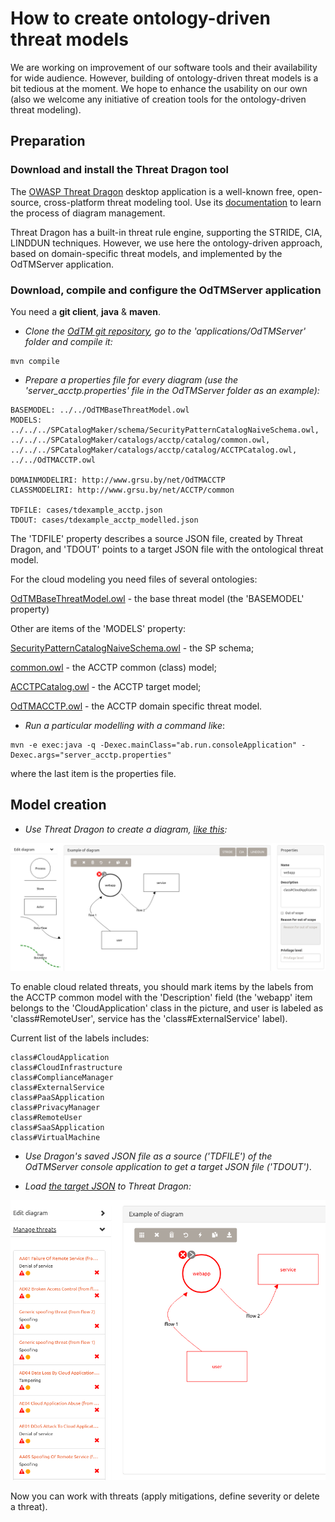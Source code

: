 
# How to create ontology-driven threat models

We are working on improvement of our software tools and their availability for wide audience.
However, building of ontology-driven threat models is a bit tedious at the moment.
We hope to enhance the usability on our own 
(also we welcome any initiative of creation tools for the ontology-driven threat modeling).

## Preparation

### Download and install the Threat Dragon tool

The [OWASP Threat Dragon](https://github.com/OWASP/threat-dragon-desktop/releases) desktop application 
is a well-known free, open-source, cross-platform threat modeling tool.
Use its [documentation](https://docs.threatdragon.org/) to learn the process of diagram management.

Threat Dragon has a built-in threat rule engine, supporting the STRIDE, CIA, LINDDUN techniques.
However, we use here the ontology-driven approach, based on domain-specific threat models, 
and implemented by the OdTMServer application.

### Download, compile and configure the OdTMServer application 

You need a **git client**, **java** & **maven**.

* *Clone the [OdTM git repository](https://github.com/nets4geeks/OdTM.git), go to the 'applications/OdTMServer' folder and compile it:*

```
mvn compile
```

* *Prepare a properties file for every diagram (use the 'server_acctp.properties' file in the OdTMServer folder as an example):*

```
BASEMODEL: ../../OdTMBaseThreatModel.owl
MODELS: ../../../SPCatalogMaker/schema/SecurityPatternCatalogNaiveSchema.owl, ../../../SPCatalogMaker/catalogs/acctp/catalog/common.owl, ../../../SPCatalogMaker/catalogs/acctp/catalog/ACCTPCatalog.owl, ../../OdTMACCTP.owl

DOMAINMODELIRI: http://www.grsu.by/net/OdTMACCTP
CLASSMODELIRI: http://www.grsu.by/net/ACCTP/common

TDFILE: cases/tdexample_acctp.json
TDOUT: cases/tdexample_acctp_modelled.json
```

The 'TDFILE' property describes a source JSON file, created by Threat Dragon, 
and 'TDOUT' points to a target JSON file with the ontological threat model.

For the cloud modeling you need files of several ontologies:

[OdTMBaseThreatModel.owl](../OdTMBaseThreatModel.owl) - the base threat model (the 'BASEMODEL' property) 

Other are items of the 'MODELS' property:

[SecurityPatternCatalogNaiveSchema.owl](https://github.com/nets4geeks/SPCatalogMaker/blob/master/schema/SecurityPatternCatalogNaiveSchema.owl) - the SP schema;

[common.owl](https://github.com/nets4geeks/SPCatalogMaker/blob/master/catalogs/acctp/catalog/common.owl) - the ACCTP common (class) model;

[ACCTPCatalog.owl](https://github.com/nets4geeks/SPCatalogMaker/blob/master/catalogs/acctp/catalog/ACCTPCatalog.owl) - the ACCTP target model;

[OdTMACCTP.owl](../OdTMACCTP.owl) - the ACCTP domain specific threat model.


* *Run a particular modelling with a command like*:

```
mvn -e exec:java -q -Dexec.mainClass="ab.run.consoleApplication" -Dexec.args="server_acctp.properties" 
```

where the last item is the properties file.

## Model creation

* *Use Threat Dragon to create a diagram, [like this](models/instruction_example.json):*

![acctp_example](pics/td_simple_example.png)

To enable cloud related threats, you should mark items by the labels from the ACCTP common model 
with the 'Description' field (the 'webapp' item belongs to the 'CloudApplication' class in the picture,
and user is labeled as 'class#RemoteUser', service has the 'class#ExternalService' label).

Current list of the labels includes:

```
class#CloudApplication
class#CloudInfrastructure
class#ComplianceManager
class#ExternalService
class#PaaSApplication
class#PrivacyManager
class#RemoteUser
class#SaaSApplication
class#VirtualMachine
```

* *Use Dragon's saved JSON file as a source ('TDFILE') of the OdTMServer console application to get a target JSON file ('TDOUT')*.

* *Load [the target JSON](models/instruction_example_modelled.json) to Threat Dragon:*

![acctp_example1](pics/td_simple_example1.png)

Now you can work with threats (apply mitigations, define severity or delete a threat).
